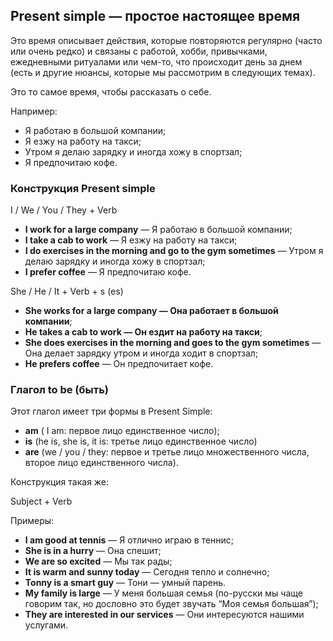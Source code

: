 ## Present simple — простое настоящее время

Это время описывает действия, которые повторяются регулярно (часто или очень редко) и связаны с работой, хобби, привычками, ежедневными
ритуалами или чем-то, что происходит день за днем (есть и другие нюансы, которые мы рассмотрим в следующих темах).

Это то самое время, чтобы рассказать о себе. 

Например:

* Я работаю в большой компании;
* Я езжу на работу на такси;
* Утром я делаю зарядку и иногда хожу в спортзал;
* Я предпочитаю кофе.

### Конструкция Present simple

<div class="rule"> I / We / You / They + Verb</div>

* **I work for a large company** — Я работаю в большой компании;
* **I take a cab to work** — Я езжу на работу на такси;
* **I do exercises in the morning and go to the gym sometimes** — Утром я делаю зарядку и иногда хожу в спортзал;
* **I prefer coffee** — Я предпочитаю кофе.

<div class="rule"> She / He / It + Verb + s (es)</div>

* **She works for a large company — Она работает в большой компании**;
* **He takes a cab to work — Он ездит на работу на такси**;
* **She does exercises in the morning and goes to the gym sometimes** — Она делает зарядку утром и иногда ходит в
  спортзал;
* **He prefers coffee** — Он предпочитает кофе.

### Глагол to be (быть)

Этот глагол имеет три формы в Present Simple:

* **am** ( I am: первое лицо единственное число);
* **is** (he is, she is, it is: третье лицо единственное число)
* **are** (we / you / they: первое и третье лицо множественного числа, второе лицо единственного числа).

Конструкция такая же:

<div class="rule"> Subject + Verb </div>

Примеры:

* **I am good at tennis** — Я отлично играю в теннис;
* **She is in a hurry** — Она спешит;
* **We are so excited** — Мы так рады;
* **It is warm and sunny today** — Сегодня тепло и солнечно;
* **Tonny is a smart guy** — Тони — умный парень.
* **My family is large** — У меня большая семья (по-русски мы чаще говорим так, но дословно это будет звучать “Моя семья
  большая”);
* **They are interested in our services** — Они интересуются нашими услугами. 

